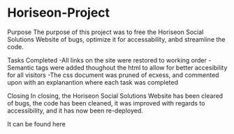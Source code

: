 # Horiseon-Project

Purpose
The purpose of this project was to free the Horiseon Social Solutions 
Website of bugs, optimize it for accessability, anbd streamline the code.

Tasks Completed
-All links on the site were restored to working order
-Semantic tags were added thoughout the html to allow for 
better accesibility for all visitors
-The css document was pruned of ecxess, and commented upon
with an explanantion where each task was completed


Closing
In closing, the Horiseon Social Solutions Website has been cleared
of bugs, the code has been cleaned, it was improved 
with regards to accessibility, and it has now been re-deployed.


It can be found here

<a href="https://rgivens21.github.io./">


<img src="">


